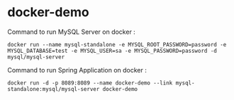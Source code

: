 # docker-demo


Command to run MySQL Server on docker :

```
docker run --name mysql-standalone -e MYSQL_ROOT_PASSWORD=password -e MYSQL_DATABASE=test -e MYSQL_USER=sa -e MYSQL_PASSWORD=password -d mysql/mysql-server
```

Command to run Spring Application on docker :

```
docker run -d -p 8089:8089 --name docker-demo --link mysql-standalone:mysql/mysql-server docker-demo
```
